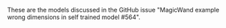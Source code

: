 These are the models discussed in the GitHub issue "MagicWand example wrong dimensions in self trained model #564".
